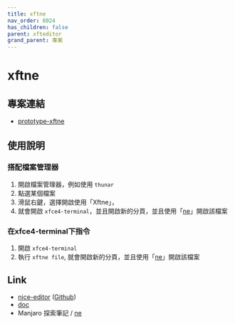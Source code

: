 ```yaml
---
title: xftne
nav_order: 8024
has_children: false
parent: xfteditor
grand_parent: 專案
---
```


# xftne


## 專案連結

* [prototype-xftne](https://github.com/samwhelp/tool-xfteditor/tree/gh-pages/_demo/project/xfteditor/prototype/xftne)


## 使用說明

### 搭配檔案管理器

1. 開啟檔案管理器，例如使用 `thunar`
2. 點選某個檔案
3. 滑鼠右鍵，選擇開啟使用「Xftne」，
4. 就會開啟 `xfce4-terminal`，並且開啟新的分頁，並且使用「[ne](http://ne.di.unimi.it)」開啟該檔案

### 在xfce4-terminal下指令

1. 開啟 `xfce4-terminal`
2. 執行 `xftne file`, 就會開啟新的分頁，並且使用「[ne](http://ne.di.unimi.it)」開啟該檔案


## Link

* [nice-editor](http://ne.di.unimi.it) ([Github](https://github.com/vigna/ne))
* [doc](https://ne.di.unimi.it/docs/index.html)
* Manjaro 探索筆記 / [ne](https://samwhelp.github.io/note-about-manjaro/read/adjustment/tool/ne.html)
